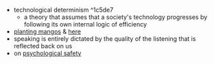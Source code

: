 - technological determinism ^1c5de7
	- a theory that assumes that a society's technology progresses by following its own internal logic of efficiency
- [planting mangos](https://www.naplesgarden.org/kitchen-scrap-gardening-series-planting-a-mango-seed/) & [here](https://www.youtube.com/watch?v=ksI49SofLRk&ab_channel=LearnToGrow)
- speaking is entirely dictated by the quality of the listening that is reflected back on us
- on [psychological safety](https://www.leadingsapiens.com/psychological-safety-vs-high-standards/)